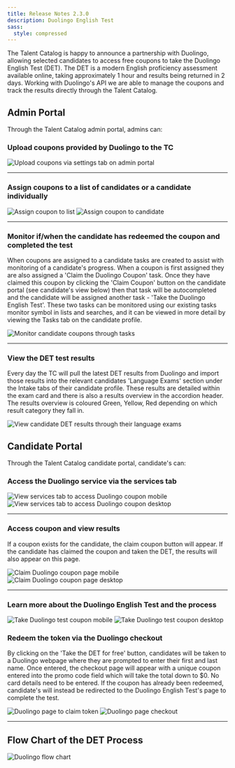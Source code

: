 ```yaml
---
title: Release Notes 2.3.0
description: Duolingo English Test
sass:
  style: compressed
---
```

The Talent Catalog is happy to announce a partnership with Duolingo, allowing selected candidates to access free coupons to take the Duolingo English Test (DET). 
The DET is a modern English proficiency assessment available online, taking approximately 1 hour and results being returned in 2 days. 
Working with Duolingo's API we are able to manage the coupons and track the results directly through the Talent Catalog.

## Admin Portal
Through the Talent Catalog admin portal, admins can:

### Upload coupons provided by Duolingo to the TC
<div class="card-image-container">
    <img src="./../assets/images/v230/DuolingoAdminUpload.png" 
    alt="Upload coupons via settings tab on admin portal" class="card-image">
</div>
<hr>

### Assign coupons to a list of candidates or a candidate individually
<div class="card-image-container-narrow">
    <img class="card-image" src="./../assets/images/v230/DuolingoAdminCouponList.png" alt="Assign coupon to list">
    <img class="card-image" src="./../assets/images/v230/DuolingoAdminCouponCandidate.png" alt="Assign coupon to candidate">
</div>
<hr>

### Monitor if/when the candidate has redeemed the coupon and completed the test
When coupons are assigned to a candidate tasks are created to assist with monitoring of a candidate's progress. 
When a coupon is first assigned they are also assigned a 'Claim the Duolingo Coupon' task. Once they have claimed this coupon by 
clicking the 'Claim Coupon' button on the candidate portal (see candidate's view below) then that task will be autocompleted 
and the candidate will be assigned another task - 'Take the Duolingo English Test'. These two tasks can be monitored using our existing 
tasks monitor symbol in lists and searches, and it can be viewed in more detail by viewing the Tasks tab on the candidate profile.
<div class="card-image-container">
    <img class="card-image" src="./../assets/images/v230/DuolingoAdminMonitor.png" alt="Monitor candidate coupons through tasks">
</div>
<hr>

### View the DET test results
Every day the TC will pull the latest DET results from Duolingo and import those results into the relevant candidates 'Language Exams' 
section under the Intake tabs of their candidate profile. These results are detailed within the exam card and there 
is also a results overview in the accordion header. The results overview is coloured Green, Yellow, Red depending on which result category they fall in.
<div class="card-image-container">
    <img class="card-image" src="./../assets/images/v230/DuolingoAdminResults.png" alt="View candidate DET results through their language exams">
</div>

## Candidate Portal
Through the Talent Catalog candidate portal, candidate's can:

### Access the Duolingo service via the services tab
<div class="card-image-container-narrow">
    <img class="card-image no-shadow" src="./../assets/images/v230/DuolingoCandidateServicesTab.png" alt="View services tab to access Duolingo coupon mobile">
    <img class="card-image no-shadow" src="./../assets/images/v230/DuolingoCandidateServicesTabDesktop.png" alt="View services tab to access Duolingo coupon desktop">
</div>
<hr>

### Access coupon and view results
If a coupon exists for the candidate, the claim coupon button will appear. If the candidate has claimed the coupon and taken the DET, the results will also appear on this page.
<div class="card-image-container-narrow">
    <img class="card-image no-shadow" src="./../assets/images/v230/DuolingoCandidateClaimMobile.png" alt="Claim Duolingo coupon page mobile">
    <img class="card-image no-shadow" src="./../assets/images/v230/DuolingoCandidateClaimDesktop.png" alt="Claim Duolingo coupon page desktop">
</div>
<hr>

### Learn more about the Duolingo English Test and the process
<div class="card-image-container-narrow">
    <img class="card-image no-shadow" src="./../assets/images/v230/DuolingoCandidateTakeTestMobile.png" alt="Take Duolingo test coupon mobile">
    <img class="card-image no-shadow" src="./../assets/images/v230/DuolingoCandidateTakeTestDesktop.png" alt="Take Duolingo test coupon desktop">
</div>

### Redeem the token via the Duolingo checkout
By clicking on the 'Take the DET for free' button, candidates will be taken to a Duolingo webpage where they are prompted to enter their first and last name.
Once entered, the checkout page will appear with a unique coupon entered into the promo code field which will take the total down to $0. 
No card details need to be entered.
If the coupon has already been redeemed, candidate's will instead be redirected to the Duolingo English Test's page to complete the test.
<div class="card-image-container-narrow">
    <img class="card-image" src="./../assets/images/v230/DuolingoUseCoupon.png" alt="Duolingo page to claim token">
    <img class="card-image" src="./../assets/images/v230/DuolingoCouponCheckout.png" alt="Duolingo page checkout">
</div>
<hr>

## Flow Chart of the DET Process
<div class="card-image-container">
    <img class="card-image" src="./../assets/images/v230/DuolingoFlowChart.png" alt="Duolingo flow chart">
</div>
